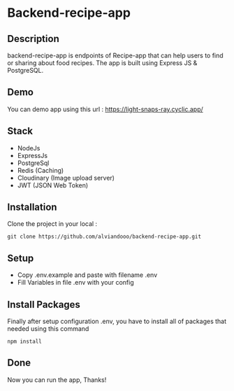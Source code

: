 # Backend-recipe-app

## Description

backend-recipe-app is endpoints of Recipe-app that can help users to find or sharing about food recipes. The app is built using Express JS & PostgreSQL.

## Demo

You can demo app using this url : https://light-snaps-ray.cyclic.app/

## Stack

- NodeJs
- ExpressJs
- PostgreSql
- Redis (Caching)
- Cloudinary (Image upload server)
- JWT (JSON Web Token)

## Installation

Clone the project in your local :

    git clone https://github.com/alviandooo/backend-recipe-app.git

## Setup

- Copy .env.example and paste with filename .env
- Fill Variables in file .env with your config

## Install Packages

Finally after setup configuration .env, you have to install all of packages that needed using this command

    npm install

## Done

Now you can run the app, Thanks!
